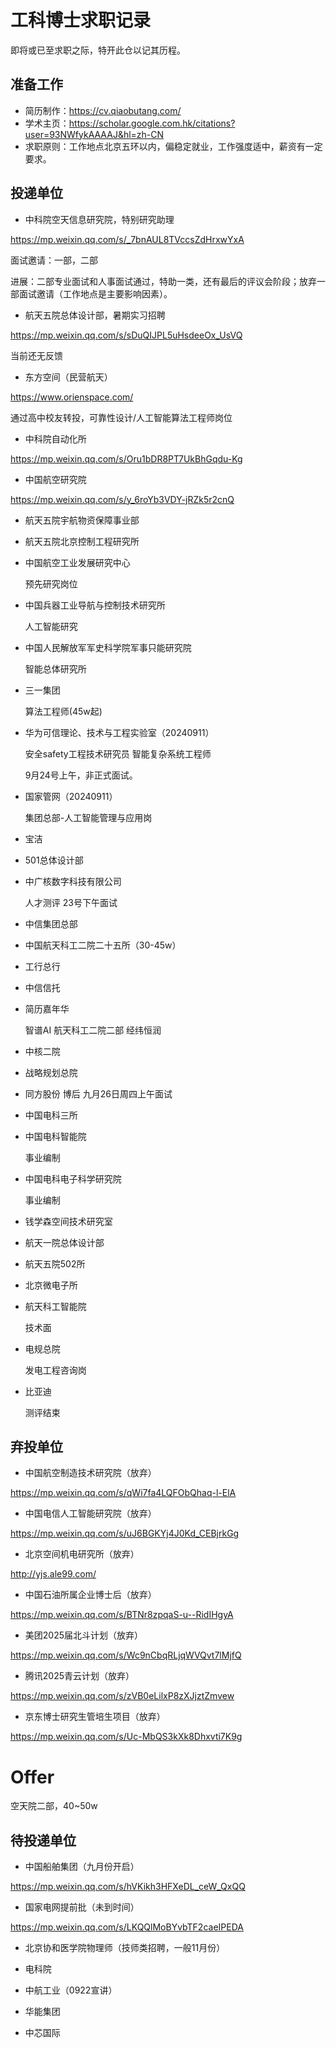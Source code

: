 # 工科博士求职记录
即将或已至求职之际，特开此仓以记其历程。

## 准备工作

- 简历制作：https://cv.qiaobutang.com/
- 学术主页：https://scholar.google.com.hk/citations?user=93NWfykAAAAJ&hl=zh-CN
- 求职原则：工作地点北京五环以内，偏稳定就业，工作强度适中，薪资有一定要求。
## 投递单位
- 中科院空天信息研究院，特别研究助理 

https://mp.weixin.qq.com/s/_7bnAUL8TVccsZdHrxwYxA

面试邀请：一部，二部

进展：二部专业面试和人事面试通过，特助一类，还有最后的评议会阶段；放弃一部面试邀请（工作地点是主要影响因素）。

- 航天五院总体设计部，暑期实习招聘

https://mp.weixin.qq.com/s/sDuQIJPL5uHsdeeOx_UsVQ

当前还无反馈

- 东方空间（民营航天）

https://www.orienspace.com/

通过高中校友转投，可靠性设计/人工智能算法工程师岗位

- 中科院自动化所

https://mp.weixin.qq.com/s/Oru1bDR8PT7UkBhGqdu-Kg

- 中国航空研究院

https://mp.weixin.qq.com/s/y_6roYb3VDY-jRZk5r2cnQ

- 航天五院宇航物资保障事业部
- 航天五院北京控制工程研究所


- 中国航空工业发展研究中心

  预先研究岗位

- 中国兵器工业导航与控制技术研究所

  人工智能研究

- 中国人民解放军军史科学院军事只能研究院

  智能总体研究所

- 三一集团

  算法工程师(45w起)

- 华为可信理论、技术与工程实验室（20240911）

  安全safety工程技术研究员
  智能复杂系统工程师

  9月24号上午，非正式面试。


- 国家管网（20240911）

  集团总部-人工智能管理与应用岗

- 宝洁

- 501总体设计部

- 中广核数字科技有限公司

  人才测评
  23号下午面试


- 中信集团总部

- 中国航天科工二院二十五所（30-45w）

- 工行总行

- 中信信托

- 简历嘉年华

  智谱AI
  航天科工二院二部
  经纬恒润

- 中核二院
- 战略规划总院

- 同方股份
  博后
  九月26日周四上午面试

- 中国电科三所

- 中国电科智能院
   
  事业编制

- 中国电科电子科学研究院

  事业编制

- 钱学森空间技术研究室

- 航天一院总体设计部

- 航天五院502所

- 北京微电子所

- 航天科工智能院
 
  技术面

- 电规总院

  发电工程咨询岗

- 比亚迪
  
  测评结束








## 弃投单位

- 中国航空制造技术研究院（放弃）

https://mp.weixin.qq.com/s/qWi7fa4LQFObQhaq-l-ElA

- 中国电信人工智能研究院（放弃）

https://mp.weixin.qq.com/s/uJ6BGKYj4J0Kd_CEBjrkGg

- 北京空间机电研究所（放弃）

http://yjs.ale99.com/

- 中国石油所属企业博士后（放弃）

https://mp.weixin.qq.com/s/BTNr8zpqaS-u--RidIHgyA

- 美团2025届北斗计划（放弃）

https://mp.weixin.qq.com/s/Wc9nCbqRLjqWVQvt7lMjfQ



- 腾讯2025青云计划（放弃）

https://mp.weixin.qq.com/s/zVB0eLilxP8zXJjztZmvew


- 京东博士研究生管培生项目（放弃）

https://mp.weixin.qq.com/s/Uc-MbQS3kXk8Dhxvti7K9g

# Offer

空天院二部，40~50w

 ## 待投递单位

 - 中国船舶集团（九月份开启）

https://mp.weixin.qq.com/s/hVKikh3HFXeDL_ceW_QxQQ

- 国家电网提前批（未到时间）

https://mp.weixin.qq.com/s/LKQQlMoBYvbTF2caeIPEDA


- 北京协和医学院物理师（技师类招聘，一般11月份）

- 电科院

- 中航工业（0922宣讲）

- 华能集团

- 中芯国际
